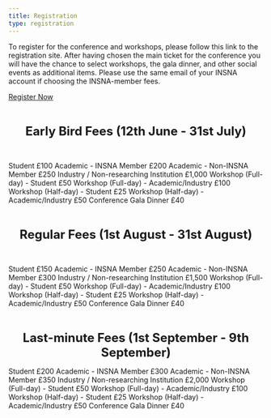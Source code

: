 ```yaml
---
title: Registration
type: registration
---
```


To register for the conference and workshops, please follow this link to the registration site. After having chosen the main ticket for the conference you will have the chance to select workshops, the gala dinner, and other social events as additional items.
Please use the same email of your INSNA account if choosing the INSNA-member fees. 

<div class="flex flex-row w-full justify-center pt-6">
<a class="px-10 py-2 text-gray-200 bg-eusnblue rounded-full shadow-md text-lg hover:bg-gray-800 hover:border-red" href="https://store.gre.ac.uk/conferences-and-events/faculties-schools/fob/eusn-conference/6th-european-conference-on-social-networks" target="_blank">Register Now</a>
</div>
<p>&nbsp;</p>

**<p align="center"><font size="5">Early Bird Fees (12th June - 31st July)</p></font>**
<p>&nbsp;</p>
Student £100
Academic - INSNA Member 	£200
Academic - Non-INSNA Member 	£250
Industry / Non-researching Institution £1,000
Workshop (Full-day) - Student £50
Workshop (Full-day) - Academic/Industry £100
Workshop (Half-day) - Student £25
Workshop (Half-day) - Academic/Industry £50
Conference Gala Dinner £40

<p>&nbsp;</p>

**<p align="center"><font size="5">Regular Fees (1st August - 31st August)</p></font>**
<p>&nbsp;</p>
Student 	£150
Academic - INSNA Member 	£250
Academic - Non-INSNA Member 	£300
Industry / Non-researching Institution £1,500
Workshop (Full-day) - Student £50
Workshop (Full-day) - Academic/Industry £100
Workshop (Half-day) - Student £25
Workshop (Half-day) - Academic/Industry £50
Conference Gala Dinner £40

<p>&nbsp;</p>

**<p align="center"><font size="5">Last-minute Fees (1st September - 9th September)</p></font>**
Student 	£200
Academic - INSNA Member 	£300
Academic - Non-INSNA Member 	£350
Industry / Non-researching Institution £2,000
Workshop (Full-day) - Student £50
Workshop (Full-day) - Academic/Industry £100
Workshop (Half-day) - Student £25
Workshop (Half-day) - Academic/Industry £50
Conference Gala Dinner £40



